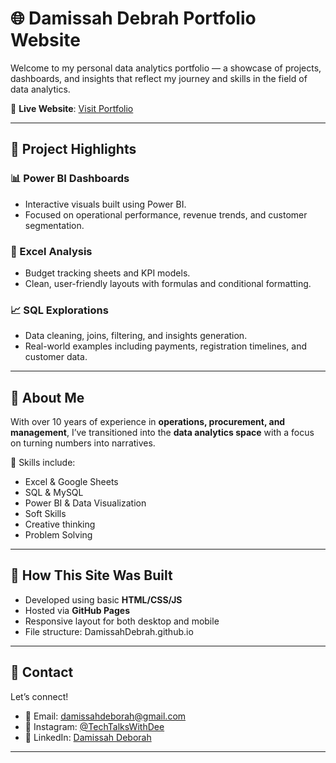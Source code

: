  # 🌐 Damissah Debrah Portfolio Website

Welcome to my personal data analytics portfolio — a showcase of projects, dashboards, and insights that reflect my journey and skills in the field of data analytics.

🔗 **Live Website**: [Visit Portfolio](https://damissahdebrah.github.io/)

---

## 📁 Project Highlights

### 📊 Power BI Dashboards
- Interactive visuals built using Power BI.
- Focused on operational performance, revenue trends, and customer segmentation.

### 🧮 Excel Analysis
- Budget tracking sheets and KPI models.
- Clean, user-friendly layouts with formulas and conditional formatting.

### 📈 SQL Explorations
- Data cleaning, joins, filtering, and insights generation.
- Real-world examples including payments, registration timelines, and customer data.
---

## 💼 About Me

With over 10 years of experience in **operations, procurement, and management**, I’ve transitioned into the **data analytics space** with a focus on turning numbers into narratives.

🧠 Skills include:
- Excel & Google Sheets
- SQL & MySQL
- Power BI & Data Visualization
- Soft Skills
- Creative thinking
- Problem Solving


---

## 📌 How This Site Was Built

- Developed using basic **HTML/CSS/JS**
- Hosted via **GitHub Pages**
- Responsive layout for both desktop and mobile
- File structure:
DamissahDebrah.github.io


---

## 📨 Contact

Let’s connect!

- 📧 Email: damissahdeborah@gmail.com
- 📸 Instagram: [@TechTalksWithDee](https://www.instagram.com/techtalkswithdee)
- 💼 LinkedIn: [Damissah Deborah](https://www.linkedin.com/in/okodugha-debrah-9b29307b/)

---





